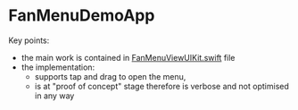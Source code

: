 # FanMenuDemoApp

Key points:
* the main work is contained in [FanMenuViewUIKit.swift](FanMenuComponent/FanMenuViewUIKit.swift) file
* the implementation:
   * supports tap and drag to open the menu,
   * is at "proof of concept" stage therefore is verbose and not optimised in any way 
